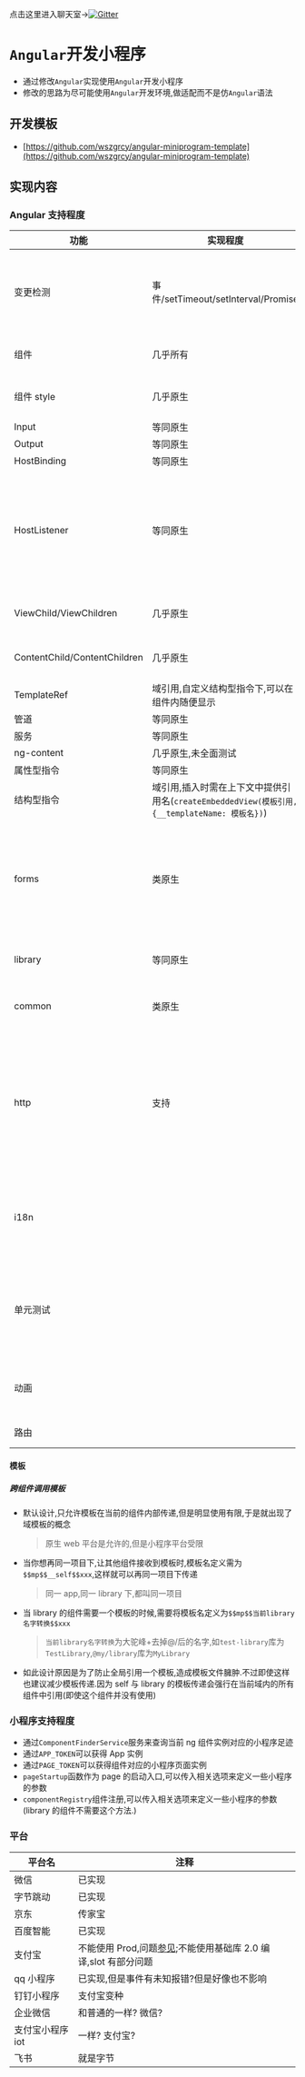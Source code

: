 点击这里进入聊天室->[![Gitter](https://badges.gitter.im/angular-miniprogram/community.svg)](https://gitter.im/angular-miniprogram/community?utm_source=badge&utm_medium=badge&utm_campaign=pr-badge)

# `Angular`开发小程序

- 通过修改`Angular`实现使用`Angular`开发小程序
- 修改的思路为尽可能使用`Angular`开发环境,做适配而不是仿`Angular`语法

## 开发模板

- [https://github.com/wszgrcy/angular-miniprogram-template](https://github.com/wszgrcy/angular-miniprogram-template)

## 实现内容

### Angular 支持程度

| 功能                         | 实现程度                                                                                      | 未实现内容                                                                                                                                    | 备注                                                                                                                                                                           |
| ---------------------------- | --------------------------------------------------------------------------------------------- | --------------------------------------------------------------------------------------------------------------------------------------------- | ------------------------------------------------------------------------------------------------------------------------------------------------------------------------------ |
| 变更检测                     | 事件/setTimeout/setInterval/Promise                                                           |                                                                                                                                               | web 上可能产生变更的方法已经都 hook 了,如果还有小程序平台可能产生变更检测的操作,可以再添加                                                                                     |
| 组件                         | 几乎所有                                                                                      | 小程序的原生组件需要设置`schemas:[NO_ERRORS_SCHEMA]`                                                                                          |
| 组件 style                   | 几乎原生                                                                                      | styles 内联属性不可使用,                                                                                                                      | 未测试全局样式与组件样式等共同作用的影响                                                                                                                                       |
| Input                        | 等同原生                                                                                      |                                                                                                                                               |
| Output                       | 等同原生                                                                                      |
| HostBinding                  | 等同原生                                                                                      |
| HostListener                 | 等同原生                                                                                      | bind:xxx 无法使用原因为 ng 将此解构解析为`目标(window/document等):方法`,所以如果设置为`xxx`则编译时为`bind:xxx`,可以使用 bindxxx 这种方式代替 |
| ViewChild/ViewChildren       | 几乎原生                                                                                      | 查询的节点为代理节点,不可当做引用插入                                                                                                         |
| ContentChild/ContentChildren | 几乎原生                                                                                      | 查询的节点为代理节点,不可当做引用插入                                                                                                         |
| TemplateRef                  | 域引用,自定义结构型指令下,可以在组件内随便显示                                                |                                                                                                                                               |
| 管道                         | 等同原生                                                                                      |
| 服务                         | 等同原生                                                                                      |
| ng-content                   | 几乎原生,未全面测试                                                                           |
| 属性型指令                   | 等同原生                                                                                      |
| 结构型指令                   | 域引用,插入时需在上下文中提供引用名(`createEmbeddedView(模板引用, {__templateName: 模板名})`) |                                                                                                                                               |
| forms                        | 类原生                                                                                        |                                                                                                                                               | 重写部分源码,实现小程序的一些双向绑定,移除不能使用的双向绑定指令,使用`angular-miniprogram/forms`与`@angular/forms`完全一致,未来也将适配                                        |
| library                      | 等同原生                                                                                      |                                                                                                                                               | 编译的组件库可以在 web 上使用,反之不行                                                                                                                                         |
| common                       | 类原生                                                                                        |                                                                                                                                               | 同 forms,`angular-miniprogram/common`代替`@angular/common`                                                                                                                     |
| http                         | 支持                                                                                          |                                                                                                                                               | 感谢`@HyperLife1119`提供,未测试,使用`angular-miniprogram`引用`WxHttpBackend,{provide: HttpBackend, useExisting: WxHttpBackend}`.可以先自行添加或等未来加入到默认的 module 集成 |
| i18n                         |                                                                                               | 不支持                                                                                                                                        | 众所周知,国内使用 i18n 的并不多,使用 ng 内置的 i18n 功能就更少了,目前内置的 i18n 并不支持,但是可以用第三方支持                                                                 |
| 单元测试                     |                                                                                               | 不支持                                                                                                                                        | 同理,目前来说单元测试比 i18n 重要些,但是由于平台的不开放性,所以如果支持需要自己模拟一个环境,但是这个也不影响开发                                                               |
| 动画                         |                                                                                               | 不支持                                                                                                                                        | 这部分没有仔细研究,但是也有 css 可以稍微代替下,优先级也不高                                                                                                                    |
| 路由                         |                                                                                               | 不支持                                                                                                                                        | 没有多级路由,实现起来比较鸡肋                                                                                                                                                  |

#### 模板

##### 跨组件调用模板

- 默认设计,只允许模板在当前的组件内部传递,但是明显使用有限,于是就出现了域模板的概念
  > 原生 web 平台是允许的,但是小程序平台受限
- 当你想再同一项目下,让其他组件接收到模板时,模板名定义需为`$$mp$$__self$$xxx`,这样就可以再同一项目下传递
  > 同一 app,同一 library 下,都叫同一项目
- 当 library 的组件需要一个模板的时候,需要将模板名定义为`$$mp$$当前library名字转换$$xxx`
  > `当前library名字转换`为大驼峰+去掉@/后的名字,如`test-library`库为`TestLibrary`,`@my/library`库为`MyLibrary`
- 如此设计原因是为了防止全局引用一个模板,造成模板文件臃肿.不过即使这样也建议减少模板传递.因为 self 与 library 的模板传递会强行在当前域内的所有组件中引用(即使这个组件并没有使用)

### 小程序支持程度

- 通过`ComponentFinderService`服务来查询当前 ng 组件实例对应的小程序足迹
- 通过`APP_TOKEN`可以获得 App 实例
- 通过`PAGE_TOKEN`可以获得组件对应的小程序页面实例
- `pageStartup`函数作为 page 的启动入口,可以传入相关选项来定义一些小程序的参数
- `componentRegistry`组件注册,可以传入相关选项来定义一些小程序的参数(library 的组件不需要这个方法.)

### 平台

| 平台名           | 注释                                                                                                              |
| ---------------- | ----------------------------------------------------------------------------------------------------------------- |
| 微信             | 已实现                                                                                                            |
| 字节跳动         | 已实现                                                                                                            |
| 京东             | 传家宝                                                                                                            |
| 百度智能         | 已实现                                                                                                            |
| 支付宝           | 不能使用 Prod,问题[参见](https://forum.alipay.com/mini-app/post/65101060);不能使用基础库 2.0 编译,slot 有部分问题 |
| qq 小程序        | 已实现,但是事件有未知报错?但是好像也不影响                                                                        |
| 钉钉小程序       | 支付宝变种                                                                                                        |
| 企业微信         | 和普通的一样? 微信?                                                                                               |
| 支付宝小程序 iot | 一样? 支付宝?                                                                                                     |
| 飞书             | 就是字节                                                                                                          |
